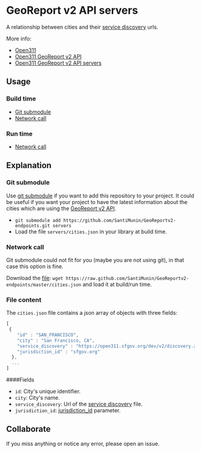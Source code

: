 GeoReport v2 API servers
=====================

A relationship between cities and their [service discovery](http://wiki.open311.org/Service_Discovery) urls.

More info:
 + [Open311](http://open311.org/)
 + [Open311 GeoReport v2 API](http://wiki.open311.org/GeoReport_v2)
 + [Open311 GeoReport v2 API servers](http://wiki.open311.org/GeoReport_v2/Servers)

## Usage

### Build time

 + [Git submodule](README.md#git-submodule)
 + [Network call](README.md#network-call)

### Run time
 + [Network call](README.md#network-call)

## Explanation

### Git submodule

Use [git submodule](http://git-scm.com/book/en/Git-Tools-Submodules) if you want to add this repository to your project. It could be useful if you want your project to have the latest information about the cities which are using the [GeoReport v2 API](http://wiki.open311.org/GeoReport_v2).

 + `git submodule add https://github.com/SantiMunin/GeoReportv2-endpoints.git servers`
 + Load the file `servers/cities.json` in your library at build time.

### Network call

Git submodule could not fit for you (maybe you are not using git), in that case this option is fine. 

Download the [file](https://raw.github.com/SantiMunin/GeoReportv2-endpoints/master/cities.json): `wget https://raw.github.com/SantiMunin/GeoReportv2-endpoints/master/cities.json` and load it at build/run time.

### File content

The `cities.json` file contains a json array of objects with three fields:

```js
[
 {
    "id" : "SAN_FRANCISCO",
    "city" : "San Francisco, CA",
    "service_discovery" : "https://open311.sfgov.org/dev/v2/discovery.xml",
    "jurisdiction_id" : "sfgov.org"
  },
  ...
]
```
####Fields
 + `id`: City's unique identifier.
 + `city`: City's name.
 + `service_discovery`: Url of the [service discovery](http://wiki.open311.org/Service_Discovery) file.
 + `jurisdiction_id`: [jurisdiction_id](http://wiki.open311.org/GeoReport_v2#jurisdiction_id) parameter.

Collaborate
-----------------

If you miss anything or notice any error, please open an issue.
